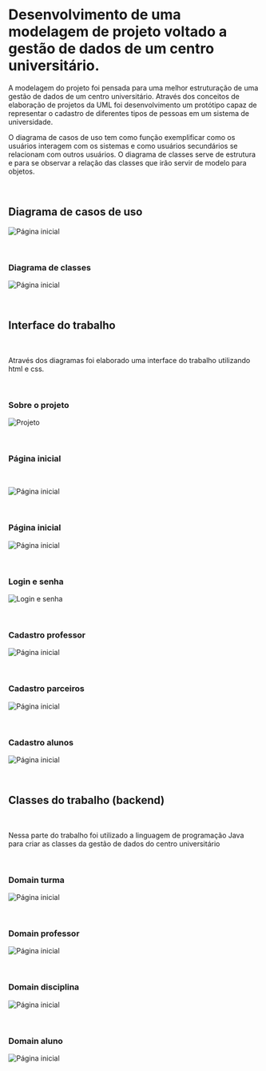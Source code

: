 # Desenvolvimento de uma modelagem de projeto voltado a gestão de dados de um centro universitário. 

A modelagem do projeto foi pensada para uma melhor estruturação de uma gestão de dados de um centro universitário. Através dos conceitos de elaboração de projetos da UML foi desenvolvimento um protótipo capaz de representar o cadastro de diferentes tipos de pessoas em um sistema de universidade.

O diagrama de casos de uso tem como função exemplificar como os usuários interagem com os sistemas e como usuários secundários se relacionam com outros usuários. O diagrama de classes serve de estrutura e para se observar a relação das classes que irão servir de modelo
para objetos. 


&nbsp;


## Diagrama de casos de uso

![Página inicial](Imagens/Diagrama-de-casos-de-uso.png)


&nbsp;


### Diagrama de classes

![Página inicial](Imagens/Diagrama-de-classes.png)


&nbsp;


## Interface do trabalho

&nbsp;


Através dos diagramas foi elaborado uma interface do trabalho utilizando html e css.

&nbsp;


### Sobre o projeto

![Projeto](Imagens/Sobre-o-projeto.png)

&nbsp;


### Página inicial

&nbsp;


![Página inicial](Imagens/Página-inicial.png)

&nbsp;


### Página inicial

![Página inicial](Imagens/Página-inicial-2.png)

&nbsp;


### Login e senha

![Login e senha](Imagens/Login-e-senha.png)

&nbsp;


### Cadastro professor

![Página inicial](Imagens/Cadastro-professor.png)

&nbsp;


### Cadastro parceiros

![Página inicial](Imagens/Cadastro-parceiros.png)

&nbsp;


### Cadastro alunos

![Página inicial](Imagens/Cadastro-alunos.png)

&nbsp;

## Classes do trabalho (backend)

&nbsp;

Nessa parte do trabalho foi utilizado a linguagem de programação Java para criar as classes da gestão de dados do centro universitário

&nbsp;


### Domain turma

![Página inicial](Imagens/Domain-turma.jpeg)

&nbsp;


### Domain professor

![Página inicial](Imagens/Domain-professor.jpeg)

&nbsp;


### Domain disciplina

![Página inicial](Imagens/Domain-disciplina.jpeg)

&nbsp;


### Domain aluno

![Página inicial](Imagens/Domain-aluno.jpeg)



